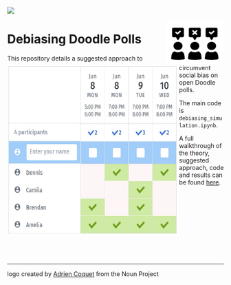 ![](https://img.shields.io/github/license/tom-beer/Debiasing-Doodle-Polls?color=magenta&style=plastic)

<img src="Images/logo.png" width=135 height=100 align="right">

# Debiasing Doodle Polls

<img align="left" width="400" height="400" src="Code/Images/poll-demo2.jpg">

This repository details a suggested approach to circumvent social bias on open Doodle polls.

The main code is ```debiasing_simulation.ipynb```.

A full walkthrough of the theory, suggested approach, code and results can be found [here](https://tom-beer.github.io/post/debiasing-doodle-polls/).


<br /> <br /> <br /> <br /> <br /> <br />  <br />  <br />  <br /> 

---
logo created by [Adrien Coquet](https://thenounproject.com/search/?q=poll&i=2714889) from the Noun Project
